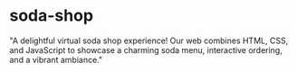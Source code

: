 # soda-shop
"A delightful virtual soda shop experience! Our web combines HTML, CSS, and JavaScript to showcase a charming soda menu, interactive ordering, and a vibrant ambiance."
